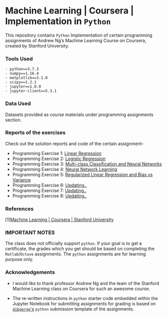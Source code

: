 # Machine Learning | Coursera | Implementation in `Python`
This repository contains `Python` Implementation of certain programming assignments of Andrew Ng’s Machine Learning Course on Coursera, created by Stanford University.

### Tools Used

    - python==3.7.3
    - numpy==1.16.4
    - matplotlib==3.1.0
    - scipy==1.2.1
    - jupyter==1.0.0
    - jupyter-client==5.3.1

### Data Used

Datasets provided as course materials under programming assignments section.

### Reports of the exercises

Check out the solution reports and code of the certain assignment-

*  Programming Exercise 1: [Linear Regression](https://github.com/anwarcsebd/machine-learning-coursera/blob/master/machine-learning-ex1/exercise1.ipynb)
*  Programming Exercise 2: [Logistic Regression](https://github.com/anwarcsebd/machine-learning-coursera/blob/master/machine-learning-ex2/exercise2.ipynb)
*  Programming Exercise 3: [Multi-class Classification and Neural Networks](https://github.com/anwarcsebd/machine-learning-coursera/blob/master/machine-learning-ex3/exercise3.ipynb)
*  Programming Exercise 4: [Neural Network Learning](https://github.com/anwarcsebd/machine-learning-coursera/blob/master/machine-learning-ex4/exercise4.ipynb)
*  Programming Exercise 5: [Regularized Linear Regression and Bias vs Variance](https://github.com/anwarcsebd/machine-learning-coursera/blob/master/machine-learning-ex5/exercise5.ipynb)
*  Programming Exercise 6: [Updating..](#)
*  Programming Exercise 7: [Updating..](#)
*  Programming Exercise 8: [Updating..](#)

### References

[1][Machine Learning | Coursera |  Stanford University](https://www.coursera.org/learn/machine-learning)

### IMPORTANT NOTES

The class does not officially support `python`. If your goal is to get a certificate, the grades which you get should be based on completing the `Matlab`/`Octave` assignments. The `python` assignments are for learning purpose only.

### Acknowledgements

- I would like to thank professor Andrew Ng and the team of the Stanford Machine Learning class on Coursera for such an awesome course.

- The re-written instructions in `python` starter code embedded within the Jupyter Notebook for submitting assignments for grading is based on [`dibgerge`'s](https://github.com/dibgerge/ml-coursera-python-assignments) `python` submission template of the assignments.
